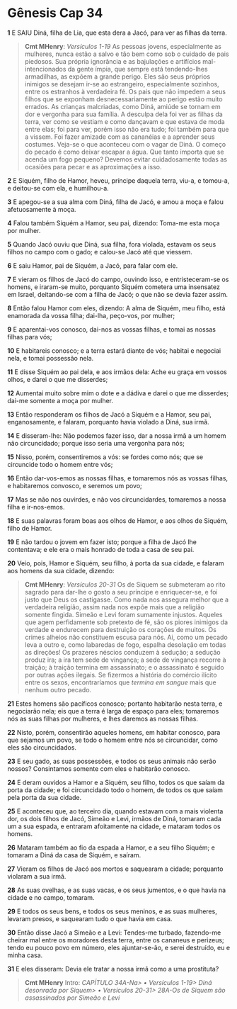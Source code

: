 # Gênesis Cap 34

**1** 	E SAIU Diná, filha de Lia, que esta dera a Jacó, para ver as filhas da terra.

> **Cmt MHenry**: *Versículos 1-19* As pessoas jovens, especialmente as mulheres, nunca estão a salvo e tão bem como sob o cuidado de pais piedosos. Sua própria ignorância e as bajulações e artifícios mal-intencionados da gente ímpia, que sempre está tendendo-lhes armadilhas, as expõem a grande perigo. Eles são seus próprios inimigos se desejam ir-se ao estrangeiro, especialmente sozinhos, entre os estranhos à verdadeira fé. Os pais que não impedem a seus filhos que se exponham desnecessariamente ao perigo estão muito errados. As crianças malcriadas, como Diná, amiúde se tornam em dor e vergonha para sua família. A desculpa dela foi ver as filhas da terra, ver como se vestiam e como dançavam e que estava de moda entre elas; foi para ver, porém isso não era tudo; foi também para que a vissem. Foi fazer amizade com as cananéias e a aprender seus costumes. Veja-se o que aconteceu com o vagar de Diná. O começo do pecado é como deixar escapar a água. Que tanto importa que se acenda um fogo pequeno? Devemos evitar cuidadosamente todas as ocasiões para pecar e as aproximações a isso.

**2** 	E Siquém, filho de Hamor, heveu, príncipe daquela terra, viu-a, e tomou-a, e deitou-se com ela, e humilhou-a.

**3** 	E apegou-se a sua alma com Diná, filha de Jacó, e amou a moça e falou afetuosamente à moça.

**4** 	Falou também Siquém a Hamor, seu pai, dizendo: Toma-me esta moça por mulher.

**5** 	Quando Jacó ouviu que Diná, sua filha, fora violada, estavam os seus filhos no campo com o gado; e calou-se Jacó até que viessem.

**6** 	E saiu Hamor, pai de Siquém, a Jacó, para falar com ele.

**7** 	E vieram os filhos de Jacó do campo, ouvindo isso, e entristeceram-se os homens, e iraram-se muito, porquanto Siquém cometera uma insensatez em Israel, deitando-se com a filha de Jacó; o que não se devia fazer assim.

**8** 	Então falou Hamor com eles, dizendo: A alma de Siquém, meu filho, está enamorada da vossa filha; dai-lha, peço-vos, por mulher;

**9** 	E aparentai-vos conosco, dai-nos as vossas filhas, e tomai as nossas filhas para vós;

**10** 	E habitareis conosco; e a terra estará diante de vós; habitai e negociai nela, e tomai possessão nela.

**11** 	E disse Siquém ao pai dela, e aos irmãos dela: Ache eu graça em vossos olhos, e darei o que me disserdes;

**12** 	Aumentai muito sobre mim o dote e a dádiva e darei o que me disserdes; dai-me somente a moça por mulher.

**13** 	Então responderam os filhos de Jacó a Siquém e a Hamor, seu pai, enganosamente, e falaram, porquanto havia violado a Diná, sua irmã.

**14** 	E disseram-lhe: Não podemos fazer isso, dar a nossa irmã a um homem não circuncidado; porque isso seria uma vergonha para nós;

**15** 	Nisso, porém, consentiremos a vós: se fordes como nós; que se circuncide todo o homem entre vós;

**16** 	Então dar-vos-emos as nossas filhas, e tomaremos nós as vossas filhas, e habitaremos convosco, e seremos um povo;

**17** 	Mas se não nos ouvirdes, e não vos circuncidardes, tomaremos a nossa filha e ir-nos-emos.

**18** 	E suas palavras foram boas aos olhos de Hamor, e aos olhos de Siquém, filho de Hamor.

**19** 	E não tardou o jovem em fazer isto; porque a filha de Jacó lhe contentava; e ele era o mais honrado de toda a casa de seu pai.

**20** 	Veio, pois, Hamor e Siquém, seu filho, à porta da sua cidade, e falaram aos homens da sua cidade, dizendo:

> **Cmt MHenry**: *Versículos 20-31* Os de Siquem se submeteram ao rito sagrado para dar-lhe o gosto a seu príncipe e enriquecer-se, e foi justo que Deus os castigasse. Como nada nos assegura melhor que a verdadeira religião, assim nada nos expõe mais que a religião somente fingida. Simeão e Levi foram sumamente injustos. Aqueles que agem perfidamente sob pretexto de fé, são os piores inimigos da verdade e endurecem para destruição os corações de muitos. Os crimes alheios não constituem escusa para nós. Ai, como um pecado leva a outro e, como labaredas de fogo, espalha desolação em todas as direções! Os prazeres néscios conduzem à sedução; a sedução produz ira; a ira tem sede de vingança; a sede de vingança recorre à traição; à traição termina em assassinato; e o assassinato é seguido por outras ações ilegais. Se fizermos a história do comércio ilícito entre os sexos, encontraríamos que *termina em sangue* mais que nenhum outro pecado.

**21** 	Estes homens são pacíficos conosco; portanto habitarão nesta terra, e negociarão nela; eis que a terra é larga de espaço para eles; tomaremos nós as suas filhas por mulheres, e lhes daremos as nossas filhas.

**22** 	Nisto, porém, consentirão aqueles homens, em habitar conosco, para que sejamos um povo, se todo o homem entre nós se circuncidar, como eles são circuncidados.

**23** 	E seu gado, as suas possessões, e todos os seus animais não serão nossos? Consintamos somente com eles e habitarão conosco.

**24** 	E deram ouvidos a Hamor e a Siquém, seu filho, todos os que saíam da porta da cidade; e foi circuncidado todo o homem, de todos os que saíam pela porta da sua cidade.

**25** 	E aconteceu que, ao terceiro dia, quando estavam com a mais violenta dor, os dois filhos de Jacó, Simeão e Levi, irmãos de Diná, tomaram cada um a sua espada, e entraram afoitamente na cidade, e mataram todos os homens.

**26** 	Mataram também ao fio da espada a Hamor, e a seu filho Siquém; e tomaram a Diná da casa de Siquém, e saíram.

**27** 	Vieram os filhos de Jacó aos mortos e saquearam a cidade; porquanto violaram a sua irmã.

**28** 	As suas ovelhas, e as suas vacas, e os seus jumentos, e o que havia na cidade e no campo, tomaram.

**29** 	E todos os seus bens, e todos os seus meninos, e as suas mulheres, levaram presos, e saquearam tudo o que havia em casa.

**30** 	Então disse Jacó a Simeão e a Levi: Tendes-me turbado, fazendo-me cheirar mal entre os moradores desta terra, entre os cananeus e perizeus; tendo eu pouco povo em número, eles ajuntar-se-ão, e serei destruído, eu e minha casa.

**31** 	E eles disseram: Devia ele tratar a nossa irmã como a uma prostituta?


> **Cmt MHenry** Intro: *CAPÍTULO 34A-Na> *• Versículos 1-19*> *Diná desonrada por Siquem*> *• Versículos 20-31*> 28A-Os de Siquem são assassinados por Simeão e Levi*